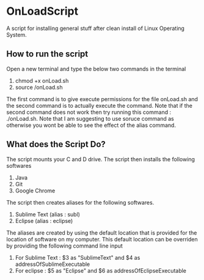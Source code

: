 # OnLoadScript
A script for installing general stuff after clean install of Linux Operating System.

## How to run the script
Open a new terminal and type the below two commands in the terminal 
1. chmod +x onLoad.sh
2. source /onLoad.sh

The first command is to give execute permissions for the file onLoad.sh and the second command is to actually execute the command. Note that if the second command does not work then  try running this command : ./onLoad.sh. Note that I am suggesting to use soruce command as otherwise you wont be able to see the effect of the alias command. 

## What does the Script Do?
The script mounts your C and D drive.
The script then installs the following softwares
1. Java
2. Git
3. Google Chrome

The script then creates aliases for the following softwares.
1. Sublime Text (alias : subl)
2. Eclipse (alias : eclipse)

The aliases are created by using the default location that is provided for the location of software on my computer. This default location can be overriden by providing the following command line input
1. For Sublime Text : $3 as "SublimeText" and $4 as addressOfSublimeExecutable
2. For eclipse : $5 as "Eclipse" and $6 as addressOfEclipseExecutable
